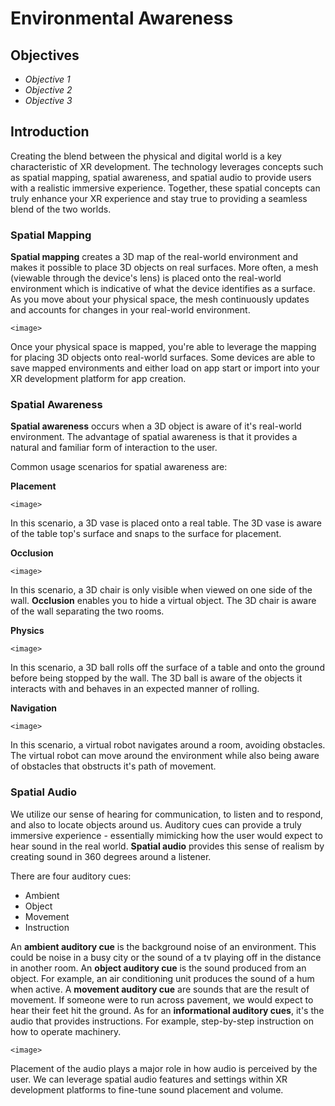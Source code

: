 # Environmental Awareness

## Objectives

- *Objective 1*
- *Objective 2*
- *Objective 3*

## Introduction

Creating the blend between the physical and digital world is a key characteristic of XR development. The technology leverages concepts such as spatial mapping, spatial awareness, and spatial audio to provide users with a realistic immersive experience. Together, these spatial concepts can truly enhance your XR experience and stay true to providing a seamless blend of the two worlds.

### Spatial Mapping

**Spatial mapping** creates a 3D map of the real-world environment and makes it possible to place 3D objects on real surfaces. More often, a mesh (viewable through the device's lens) is placed onto the real-world environment which is indicative of what the device identifies as a surface. As you move about your physical space, the mesh continuously updates and accounts for changes in your real-world environment.

`<image>`

Once your physical space is mapped, you're able to leverage the mapping for placing 3D objects onto real-world surfaces. Some devices are able to save mapped environments and either load on app start or import into your XR development platform for app creation.
 
### Spatial Awareness

**Spatial awareness** occurs when a 3D object is aware of it's real-world environment. The advantage of spatial awareness is that it provides a natural and familiar form of interaction to the user.

Common usage scenarios for spatial awareness are:

**Placement**

`<image>`

In this scenario, a 3D vase is placed onto a real table. The 3D vase is aware of the table top's surface and snaps to the surface for placement.

**Occlusion**

`<image>`

In this scenario, a 3D chair is only visible when viewed on one side of the wall. **Occlusion** enables you to hide a virtual object. The 3D chair is aware of the wall separating the two rooms.

**Physics**

`<image>`

In this scenario, a 3D ball rolls off the surface of a table and onto the ground before being stopped by the wall. The 3D ball is aware of the objects it interacts with and behaves in an expected manner of rolling.

**Navigation**

`<image>`

In this scenario, a virtual robot navigates around a room, avoiding obstacles. The virtual robot can move around the environment while also being aware of obstacles that obstructs it's path of movement.

### Spatial Audio

We utilize our sense of hearing for communication, to listen and to respond, and also to locate objects around us. Auditory cues can provide a truly immersive experience - essentially mimicking how the user would expect to hear sound in the real world. **Spatial audio** provides this sense of realism by creating sound in 360 degrees around a listener.

There are four auditory cues:

- Ambient
- Object
- Movement
- Instruction

An **ambient auditory cue** is the background noise of an environment. This could be noise in a busy city or the sound of a tv playing off in the distance in another room. An **object auditory cue** is the sound produced from an object. For example, an air conditioning unit produces the sound of a hum when active. A **movement auditory cue** are sounds that are the result of movement. If someone were to run across pavement, we would expect to hear their feet hit the ground. As for an **informational auditory cues**, it's the audio that provides instructions. For example, step-by-step instruction on how to operate machinery.

`<image>`

Placement of the audio plays a major role in how audio is perceived by the user. We can leverage spatial audio features and settings within XR development platforms to fine-tune sound placement and volume.